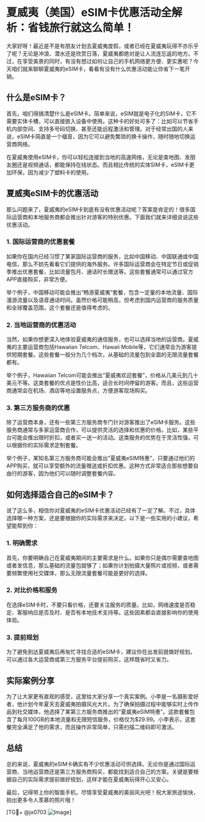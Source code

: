# 夏威夷（美国）eSIM卡优惠活动全解析：省钱旅行就这么简单！

大家好呀！最近是不是有朋友计划去夏威夷度假，或者已经在夏威夷玩得不亦乐乎了呢？无论是冲浪、潜水还是欣赏日落，夏威夷都绝对是让人流连忘返的地方。不过，在享受美景的同时，有没有想过如何让自己的手机网络更方便、更实惠呢？今天咱们就来聊聊夏威夷的eSIM卡，看看有没有什么优惠活动能让你省下一笔开销。

## 什么是eSIM卡？

首先，咱们得搞清楚什么是eSIM卡。简单来说，eSIM就是电子化的SIM卡，它不需要实体卡槽，可以直接嵌入设备中使用。这种卡的好处可多了：比如可以节省手机内部空间、支持多号码切换、甚至还能远程激活和管理。对于经常出国的人来说，eSIM卡简直是一个福音，因为它可以避免繁琐的换卡操作，随时随地切换运营商网络。

在夏威夷使用eSIM卡，你可以轻松连接到当地的高速网络，无论是查地图、发朋友圈还是视频通话，都能保持在线状态。而且相比传统的实体SIM卡，eSIM卡更加环保，因为减少了塑料卡的使用。

## 夏威夷eSIM卡的优惠活动

那么问题来了，夏威夷的eSIM卡到底有没有优惠活动呢？答案是肯定的！很多国际运营商和本地服务商都会推出针对游客的特别优惠。下面我们就来详细说说这些优惠活动。

### 1. 国际运营商的优惠套餐

如果你在国内已经习惯了某家国际运营商的服务，比如中国移动、中国联通或中国电信，那么不妨先看看它们提供的海外服务。许多国际运营商会在特定节日或促销季推出优惠套餐，比如流量包月、通话时长赠送等。这些套餐通常可以通过官方APP直接购买，非常方便。

举个例子，中国移动可能会推出“畅游夏威夷”套餐，包含一定量的本地流量、国际漫游流量以及语音通话时间。虽然价格可能稍高，但考虑到国内运营商的服务质量和全球覆盖范围，这个套餐还是值得考虑的。

### 2. 当地运营商的优惠活动

当然，如果你想更深入地体验夏威夷的通信服务，也可以选择当地的运营商。夏威夷的主要运营商包括Hawaiian Telcom、Hawaii Mobile等，它们通常会为游客提供短期套餐。这些套餐一般分为几个档次，从基础的流量包到全面的无限流量套餐都有。

举个例子，Hawaiian Telcom可能会推出“夏威夷欢迎套餐”，价格从几美元到几十美元不等。这类套餐的优点是性价比高，适合长时间停留的游客。而且，这些运营商通常会在机场、酒店等地设置服务点，方便游客现场购买。

### 3. 第三方服务商的优惠

除了运营商本身，还有一些第三方服务商专门针对游客推出了eSIM卡服务。这些服务商通常与多家运营商合作，可以提供灵活的选择和优惠的价格。比如，某些平台可能会推出限时折扣，或者买一送一的活动。这类服务的优势在于灵活性强，可以根据你的实际需求定制套餐。

举个例子，某知名第三方服务商可能会推出“夏威夷eSIM特惠”，只要通过他们的APP购买，就可以享受额外的流量赠送或折扣优惠。这种方式非常适合那些想要自由行的游客，因为他们可以随时调整套餐内容。

## 如何选择适合自己的eSIM卡？

说了这么多，相信你对夏威夷的eSIM卡优惠活动已经有了一定了解。不过，具体选择哪一种方案，还是要根据你的实际需求来决定。以下是一些实用的小建议，希望能帮到你：

### 1. 明确需求

首先，你要明确自己在夏威夷期间的主要需求是什么。如果你只是偶尔需要查地图或者发信息，那么基础的流量包就够了；如果你计划拍摄大量照片或视频，或者需要频繁使用社交媒体，那么无限流量套餐可能是更好的选择。

### 2. 对比价格和服务

在选择eSIM卡时，不要只看价格，还要关注服务的质量。比如，网络速度是否稳定、客服响应是否及时、是否有本地技术支持等。这些因素都会直接影响你的使用体验。

### 3. 提前规划

为了避免到达夏威夷后再匆忙寻找合适的eSIM卡，建议你在出发前就做好规划。可以通过各大运营商或第三方服务平台提前购买，这样既省时又省力。

## 实际案例分享

为了让大家更有直观的感受，这里给大家分享一个真实案例。小李是一名摄影爱好者，他计划今年夏天去夏威夷拍摄风光大片。为了确保拍摄过程中能够实时上传作品到社交媒体，他选择了某第三方服务商推出的“夏威夷eSIM特惠”。这款套餐包含了每月100GB的本地流量和无限短信服务，价格仅为$29.99。小李表示，这套餐完全满足了他的需求，而且操作非常简单，只需扫描二维码即可激活。

## 总结

总的来说，夏威夷的eSIM卡确实有不少优惠活动可供选择。无论你是通过国际运营商、当地运营商还是第三方服务商购买，都能找到适合自己的方案。关键是要根据自己的实际需求提前做好规划，这样才能在夏威夷玩得开心又安心。

最后，记得带上你的智能手机，尽情享受夏威夷的美丽风光吧！祝大家旅途愉快，拍出更多令人羡慕的照片哦！

[TG💪+ @jx0703 ![Image](https://github.com/user-attachments/assets/dbca1d08-cadb-493c-b0ec-ad6f7a83f270)]